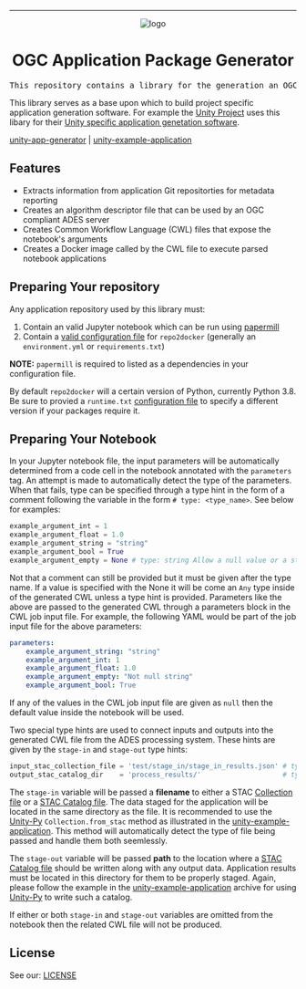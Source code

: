 <!-- Header block for project -->
<hr>

<div align="center">

![logo](https://user-images.githubusercontent.com/3129134/163255685-857aa780-880f-4c09-b08c-4b53bf4af54d.png)

<h1 align="center">OGC Application Package Generator</h1>

</div>

<pre align="center">This repository contains a library for the generation an OGC complaint application package from a Jupyter Notebook by parsing its contents and metadata. </pre>

<!-- Header block for project -->

This library serves as a base upon which to build project specific application generation software. For example the [Unity Project](https://github.com/unity-sds/) uses this libary for their [Unity specific application genetation software](https://github.com/unity-sds/unity-app-generator). 

[unity-app-generator](https://github.com/unity-sds/unity-app-generator) |  [unity-example-application](https://github.com/unity-sds/unity-example-application)

## Features

- Extracts information from application Git repositorties for metadata reporting
- Creates an algorithm descriptor file that can be used by an OGC compliant ADES server
- Creates Common Workflow Language (CWL) files that expose the notebook's arguments
- Creates a Docker image called by the CWL file to execute parsed notebook applications

## Preparing Your repository

Any application repository used by this library must:

1. Contain an valid Jupyter notebook which can be run using [papermill](https://papermill.readthedocs.io/en/latest/)
3. Contain a [valid configuration file](https://repo2docker.readthedocs.io/en/latest/config_files.html) for `repo2docker` (generally an `environment.yml` or `requirements.txt`)

**NOTE:** `papermill` is required to listed as a dependencies in your configuration file.

By default `repo2docker` will a certain version of Python, currently Python 3.8. Be sure to provied a `runtime.txt` [configuration file](https://repo2docker.readthedocs.io/en/latest/config_files.html#runtime-txt-specifying-runtimes) to specify a different version if your packages require it.

## Preparing Your Notebook

In your Jupyter notebook file, the input parameters will be automatically determined from a code cell in the notebook annotated with the `parameters` tag. An attempt is made to automatically detect the type of the parameters. When that fails, type can be specified through a type hint in the form of a comment following the variable in the form `# type: <type_name>`. See below for examples:

```py
example_argument_int = 1
example_argument_float = 1.0
example_argument_string = "string"
example_argument_bool = True
example_argument_empty = None # type: string Allow a null value or a string
```

Not that a comment can still be provided but it must be given after the type name. If a value is specified with the None it will be come an `Any` type inside of the generated CWL unless a type hint is provided. Parameters like the above are passed to the generated CWL through a parameters block in the CWL job input file. For example, the following YAML would be part of the job input file for the above parameters:

```yaml
parameters:
    example_argument_string: "string"
    example_argument_int: 1
    example_argument_float: 1.0
    example_argument_empty: "Not null string"
    example_argument_bool: True
```

If any of the values in the CWL job input file are given as `null` then the default value inside the notebook will be used.

Two special type hints are used to connect inputs and outputs into the generated CWL file from the ADES processing system. These hints are given by the `stage-in` and `stage-out` type hints:

```py
input_stac_collection_file = 'test/stage_in/stage_in_results.json' # type: stage-in
output_stac_catalog_dir    = 'process_results/'                    # type: stage-out
```

The ``stage-in`` variable will be passed a **filename** to either a STAC [Collection file](https://github.com/radiantearth/stac-spec/blob/master/collection-spec/README.md) or a [STAC Catalog file](https://github.com/radiantearth/stac-spec/blob/master/catalog-spec/catalog-spec.md). The data staged for the application will be located in the same directory as the file. It is recommended to use the [Unity-Py](https://pypi.org/project/unity-sds-client/) ``Collection.from_stac`` method as illustrated in the [unity-example-application](https://github.com/unity-sds/unity-example-application). This method will automatically detect the type of file being passed and handle them both seemlessly.

The ``stage-out`` variable will be passed **path** to the location where a [STAC Catalog file](https://github.com/radiantearth/stac-spec/blob/master/catalog-spec/catalog-spec.md) should be written along with any output data. Application results must be located in this directory for them to be properly staged. Again, please follow the example in the [unity-example-application](https://github.com/unity-sds/unity-example-application) archive for using [Unity-Py](https://pypi.org/project/unity-sds-client/) to write such a catalog.

If either or both ``stage-in`` and ``stage-out`` variables are omitted from the notebook then the related CWL file will not be produced.

## License

See our: [LICENSE](LICENSE)
